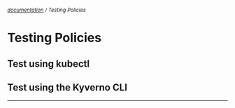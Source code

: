 <small>*[documentation](/README.md#documentation) / Testing Policies*</small>


# Testing Policies 


## Test using kubectl


## Test using the Kyverno CLI




---

